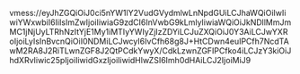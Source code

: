 vmess://eyJhZGQiOiJ0ci5nYW1lY2VudGVydmlwLnNpdGUiLCJhaWQiOiIwIiwiYWxwbiI6IiIsImZwIjoiIiwiaG9zdCI6InVwbG9kLmlyIiwiaWQiOiJkNDllMmJmMC1jNjUyLTRhNzItYjE1My1iMTIyYWIyZjIzZDYiLCJuZXQiOiJ0Y3AiLCJwYXRoIjoiLyIsInBvcnQiOiI0NDMiLCJwcyI6IvCfh68g8J+HtCDwn4euIPCfh7NcdTAwM2RA8J2RiTLwnZGF8J2QtPCdkYwyX/CdkLzwnZGFIPCfko4iLCJzY3kiOiJhdXRvIiwic25pIjoiIiwidGxzIjoiIiwidHlwZSI6Imh0dHAiLCJ2IjoiMiJ9